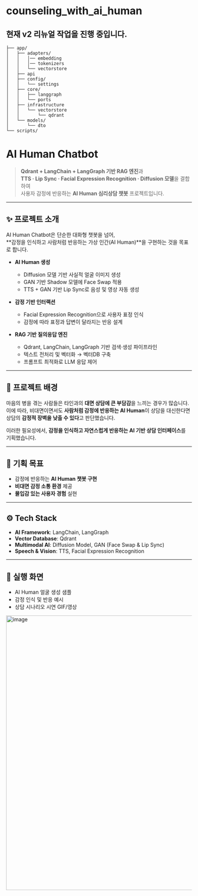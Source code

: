 # counseling_with_ai_human

## 현재 v2 리뉴얼 작업을 진행 중입니다.

```text
├── app/
│   ├── adapters/
│   │   │── embedding
│   │   │── tokenizers
│   │   └── vectorstore
│   ├── api
│   ├── config/
│   │   └── settings
│   ├── core/
│   │   ├── langgraph
│   │   └── ports
│   ├── infrastructure
│   │   └── vectorstore
│   │       └── qdrant
│   └── models/
│       └── dto
└── scripts/
```

# AI Human Chatbot

> **Qdrant + LangChain + LangGraph 기반 RAG 엔진**과  
> **TTS · Lip Sync · Facial Expression Recognition · Diffusion 모델**을 결합하여  
> 사용자 감정에 반응하는 **AI Human 심리상담 챗봇** 프로젝트입니다.

---

## ✨ 프로젝트 소개

AI Human Chatbot은 단순한 대화형 챗봇을 넘어,  
**감정을 인식하고 사람처럼 반응하는 가상 인간(AI Human)**을 구현하는 것을 목표로 합니다.  

- **AI Human 생성**
  - Diffusion 모델 기반 사실적 얼굴 이미지 생성
  - GAN 기반 Shadow 모델에 Face Swap 적용
  - TTS + GAN 기반 Lip Sync로 음성 및 영상 자동 생성

- **감정 기반 인터랙션**
  - Facial Expression Recognition으로 사용자 표정 인식
  - 감정에 따라 표정과 답변이 달라지는 반응 설계

- **RAG 기반 질의응답 엔진**
  - Qdrant, LangChain, LangGraph 기반 검색·생성 파이프라인
  - 텍스트 전처리 및 벡터화 → 벡터DB 구축
  - 프롬프트 최적화로 LLM 응답 제어

---

## 🧩 프로젝트 배경

마음의 병을 겪는 사람들은 타인과의 **대면 상담에 큰 부담감**을 느끼는 경우가 많습니다.  
이에 따라, 비대면이면서도 **사람처럼 감정에 반응하는 AI Human**이 상담을 대신한다면  
상담의 **감정적 장벽을 낮출 수 있다**고 판단했습니다.  

이러한 필요성에서, **감정을 인식하고 자연스럽게 반응하는 AI 기반 상담 인터페이스**를 기획했습니다.

---

## 🎯 기획 목표

- 감정에 반응하는 **AI Human 챗봇 구현**
- **비대면 감정 소통 환경** 제공
- **몰입감 있는 사용자 경험** 실현

---

## ⚙️ Tech Stack

- **AI Framework**: LangChain, LangGraph  
- **Vector Database**: Qdrant  
- **Multimodal AI**: Diffusion Model, GAN (Face Swap & Lip Sync)  
- **Speech & Vision**: TTS, Facial Expression Recognition  

---

## 🚀 실행 화면

- AI Human 얼굴 생성 샘플
- 감정 인식 및 반응 예시
- 상담 시나리오 시연 GIF/영상



<img width="1317" height="744" alt="image" src="https://github.com/user-attachments/assets/bed28965-9fd2-4264-a143-c82b476e9ace" />
